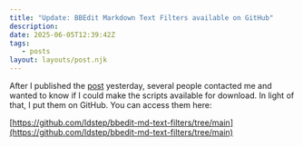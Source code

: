 ```yaml
---
title: "Update: BBEdit Markdown Text Filters available on GitHub"
description:
date: 2025-06-05T12:39:42Z
tags:
   - posts
layout: layouts/post.njk
---
```


After I published the [post](https://ldstephens.net/blog/bbedit-markdown-text-filters/) yesterday, several people contacted me and wanted to know if I could make the scripts available for download. In light of that, I put them on GitHub. You can access them here:

[https://github.com/ldstep/bbedit-md-text-filters/tree/main](https://github.com/ldstep/bbedit-md-text-filters/tree/main)
